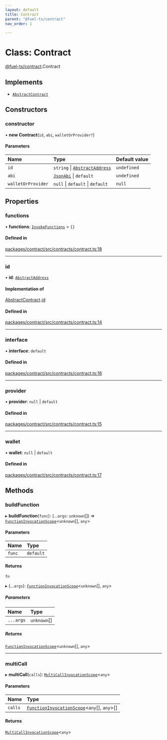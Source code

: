 ```yaml
---
layout: default
title: Contract
parent: "@fuel-ts/contract"
nav_order: 1

---
```


# Class: Contract

[@fuel-ts/contract](../index.md).Contract

## Implements

- [`AbstractContract`](internal-AbstractContract.md)

## Constructors

### constructor

• **new Contract**(`id`, `abi`, `walletOrProvider?`)

#### Parameters

| Name | Type | Default value |
| :------ | :------ | :------ |
| `id` | `string` \| [`AbstractAddress`](internal-AbstractAddress.md) | `undefined` |
| `abi` | [`JsonAbi`](../namespaces/internal.md#jsonabi) \| `default` | `undefined` |
| `walletOrProvider` | ``null`` \| `default` \| `default` | `null` |

## Properties

### functions

• **functions**: [`InvokeFunctions`](../interfaces/InvokeFunctions.md) = `{}`

#### Defined in

[packages/contract/src/contracts/contract.ts:18](https://github.com/FuelLabs/fuels-ts/blob/master/packages/contract/src/contracts/contract.ts#L18)

___

### id

• **id**: [`AbstractAddress`](internal-AbstractAddress.md)

#### Implementation of

[AbstractContract](internal-AbstractContract.md).[id](internal-AbstractContract.md#id)

#### Defined in

[packages/contract/src/contracts/contract.ts:14](https://github.com/FuelLabs/fuels-ts/blob/master/packages/contract/src/contracts/contract.ts#L14)

___

### interface

• **interface**: `default`

#### Defined in

[packages/contract/src/contracts/contract.ts:16](https://github.com/FuelLabs/fuels-ts/blob/master/packages/contract/src/contracts/contract.ts#L16)

___

### provider

• **provider**: ``null`` \| `default`

#### Defined in

[packages/contract/src/contracts/contract.ts:15](https://github.com/FuelLabs/fuels-ts/blob/master/packages/contract/src/contracts/contract.ts#L15)

___

### wallet

• **wallet**: ``null`` \| `default`

#### Defined in

[packages/contract/src/contracts/contract.ts:17](https://github.com/FuelLabs/fuels-ts/blob/master/packages/contract/src/contracts/contract.ts#L17)

## Methods

### buildFunction

▸ **buildFunction**(`func`): (...`args`: `unknown`[]) => [`FunctionInvocationScope`](FunctionInvocationScope.md)<`unknown`[], `any`\>

#### Parameters

| Name | Type |
| :------ | :------ |
| `func` | `default` |

#### Returns

`fn`

▸ (...`args`): [`FunctionInvocationScope`](FunctionInvocationScope.md)<`unknown`[], `any`\>

##### Parameters

| Name | Type |
| :------ | :------ |
| `...args` | `unknown`[] |

##### Returns

[`FunctionInvocationScope`](FunctionInvocationScope.md)<`unknown`[], `any`\>

___

### multiCall

▸ **multiCall**(`calls`): [`MultiCallInvocationScope`](MultiCallInvocationScope.md)<`any`\>

#### Parameters

| Name | Type |
| :------ | :------ |
| `calls` | [`FunctionInvocationScope`](FunctionInvocationScope.md)<`any`[], `any`\>[] |

#### Returns

[`MultiCallInvocationScope`](MultiCallInvocationScope.md)<`any`\>

